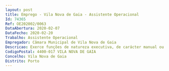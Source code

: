 ```yaml
--- 
layout: post
title: Emprego - Vila Nova de Gaia - Assistente Operacional
Id: 74365
Ref: OE202002/0063
DataAbertura: 2020-02-07
DataFecho: 2020-02-20
Trabalho: Assistente Operacional
Empregador: Câmara Municipal de Vila Nova de Gaia
Descricao: Exerce funções de natureza executiva, de carácter manual ou mecânico, enquadradas em diretivas definidas, na área de atuação da respetiva unidade orgânica, executando tarefas de apoio indispensáveis ao funcionamento dos serviços, podendo comportar esforço físico, nomeadamente, condução de veículos de elevada tonelagem, executar operações de remoção de viaturas em estacionamento abusivo ou abandonadas, assim como, de viaturas que tenham sido alvo de bloqueamento  organização do parque de viaturas abandonadas e ou apreendidas  assegurar a manutenção do veículo, cuidando da sua limpeza.
CodigoPostal: 4400-017 VILA NOVA DE GAIA
Concelho: Vila Nova de Gaia
Distrito: Porto
--- 
```

